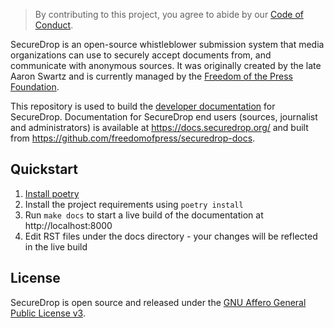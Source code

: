 > By contributing to this project, you agree to abide by our [Code of Conduct](https://github.com/freedomofpress/.github/blob/main/CODE_OF_CONDUCT.md).

SecureDrop is an open-source whistleblower submission system that media organizations can use to securely accept documents from, and communicate with anonymous sources. It was originally created by the late Aaron Swartz and is currently managed by the [Freedom of the Press Foundation](https://freedom.press).

This repository is used to build the [developer documentation](https://developers.securedrop.org/) for SecureDrop. Documentation for SecureDrop end users (sources, journalist and administrators) is available at https://docs.securedrop.org/ and built from https://github.com/freedomofpress/securedrop-docs.

## Quickstart

1. [Install poetry](https://python-poetry.org/docs/#installation)
2. Install the project requirements using `poetry install`
3. Run `make docs` to start a live build of the documentation at http://localhost:8000
4. Edit RST files under the docs directory - your changes will be reflected in the live build

## License

SecureDrop is open source and released under the [GNU Affero General Public License v3](/LICENSE).
